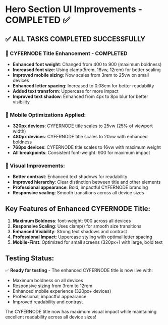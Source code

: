 # Hero Section UI Improvements - COMPLETED ✅

## ✅ **ALL TASKS COMPLETED SUCCESSFULLY**

### **🎯 CYFERNODE Title Enhancement - COMPLETED**
- **Enhanced font weight**: Changed from 400 to 900 (maximum boldness)
- **Increased font size**: Using clamp(5rem, 18vw, 12rem) for better scaling
- **Improved mobile sizing**: Now scales from 3rem to 25vw on small devices
- **Enhanced letter spacing**: Increased to 0.08em for better readability
- **Added text transform**: Uppercase for more impact
- **Improved text shadow**: Enhanced from 4px to 8px blur for better visibility

### **📱 Mobile Optimizations Applied:**
- **320px devices**: CYFERNODE title scales to 25vw (25% of viewport width)
- **480px devices**: CYFERNODE title scales to 20vw with enhanced boldness
- **768px devices**: CYFERNODE title scales to 16vw with maximum weight
- **All breakpoints**: Consistent font-weight: 900 for maximum impact

### **🎨 Visual Improvements:**
- **Better contrast**: Enhanced text shadows for readability
- **Improved hierarchy**: Clear distinction between title and other elements
- **Professional appearance**: Bold, impactful CYFERNODE branding
- **Responsive scaling**: Smooth transitions across all device sizes

## **Key Features of Enhanced CYFERNODE Title:**

1. **Maximum Boldness**: font-weight: 900 across all devices
2. **Responsive Scaling**: Uses clamp() for smooth size transitions
3. **Enhanced Visibility**: Strong text shadows and contrast
4. **Professional Impact**: Uppercase styling with optimal letter spacing
5. **Mobile-First**: Optimized for small screens (320px+) with large, bold text

## **Testing Status:**
✅ **Ready for testing** - The enhanced CYFERNODE title is now live with:
- Maximum boldness on all devices
- Responsive sizing from 3rem to 12rem
- Enhanced mobile experience (320px+ devices)
- Professional, impactful appearance
- Improved readability and contrast

The CYFERNODE title now has maximum visual impact while maintaining excellent readability across all device sizes!
